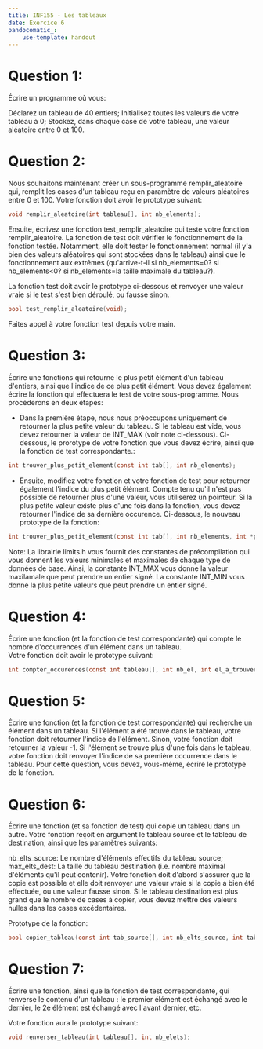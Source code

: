 ```yaml
---
title: INF155 - Les tableaux
date: Exercice 6
pandocomatic_:
    use-template: handout
---
```


# Question 1: 
Écrire un programme où vous: 

Déclarez un tableau de 40 entiers; 
Initialisez toutes les valeurs de votre tableau à 0;
Stockez, dans chaque case de votre tableau, une valeur aléatoire entre 0 et 100.

  


# Question 2: 
Nous souhaitons maintenant créer un sous-programme remplir_aleatoire qui, remplit les cases d'un tableau reçu en paramètre de valeurs aléatoires entre 0 et 100. Votre fonction doit avoir le prototype suivant:  

~~~c
void remplir_aleatoire(int tableau[], int nb_elements); 
~~~

Ensuite, écrivez une fonction test_remplir_aleatoire qui teste votre fonction remplir_aleatoire. La fonction de test doit vérifier le fonctionnement de la fonction testée. Notamment, elle doit tester le fonctionnement normal (il y'a bien des valeurs aléatoires qui sont stockées dans le tableau) ainsi que le fonctionnement aux extrêmes (qu'arrive-t-il si nb_elements=0? si nb_elements<0? si nb_elements=la taille maximale du tableau?). 

La fonction test doit avoir le prototype ci-dessous et renvoyer une valeur vraie si le test s'est bien déroulé, ou fausse sinon. 

~~~c
bool test_remplir_aleatoire(void);
~~~ 

Faites appel à votre fonction test depuis votre main. 




# Question 3:
Écrire une fonctions qui retourne le plus petit élément d'un tableau d'entiers, ainsi que l'indice de ce plus petit élément. Vous devez également écrire la fonction qui effectuera le test de votre sous-programme. 
Nous procéderons en deux étapes:  
- Dans la première étape, nous nous préoccupons uniquement de retourner la plus petite valeur du tableau. Si le tableau est vide, vous devez retourner la valeur de INT_MAX (voir note ci-dessous). Ci-dessous, le prorotype de votre fonction que vous devez écrire, ainsi que la fonction de test correspondante.:  

~~~c
int trouver_plus_petit_element(const int tab[], int nb_elements);
~~~

- Ensuite, modifiez votre fonction et votre fonction de test pour retourner également l'indice du plus petit élément. Compte tenu qu'il n'est pas possible de retourner plus d'une valeur, vous utiliserez un pointeur. Si la plus petite valeur existe plus d'une fois dans la fonction, vous devez retourner l'indice de sa dernière occurence. 
Ci-dessous, le nouveau prototype de la fonction: 

~~~c
int trouver_plus_petit_element(const int tab[], int nb_elements, int *plus_petit_indice);
~~~


Note: La librairie limits.h vous fournit des constantes de précompilation qui vous donnent les valeurs minimales et maximales de chaque type de données de base. Ainsi, la constante INT_MAX vous donne la valeur maxilamale que peut prendre un entier signé. La constante INT_MIN vous donne la plus petite valeurs que peut prendre un entier signé.




# Question 4: 
Écrire une fonction (et la fonction de test correspondante) qui compte le nombre d'occurrences d'un élément dans un tableau.  
Votre fonction doit avoir le prototype suivant: 

~~~c
int compter_occurences(const int tableau[], int nb_el, int el_a_trouver); 
~~~




# Question 5: 
Écrire une fonction (et la fonction de test correspondante) qui recherche un élément dans un tableau. Si l'élément a été trouvé dans le tableau, votre fonction doit retourner l'indice de l'élément. Sinon, votre fonction doit retourner la valeur -1. Si l'élément se trouve plus d'une fois dans le tableau, votre fonction doit renvoyer l'indice de sa première occurrence dans le tableau. 
Pour cette question, vous devez, vous-même, écrire le prototype de la fonction.




# Question 6: 
Écrire une fonction (et sa fonction de test) qui copie un tableau dans un autre. Votre fonction reçoit en argument le tableau source et le tableau de destination, ainsi que les paramètres suivants: 

nb_elts_source: Le nombre d'éléments effectifs du tableau source;
max_elts_dest: La taille du tableau destination (i.e. nombre maximal d'éléments qu'il peut contenir). 
Votre fonction doit d'abord s'assurer que la copie est possible et elle doit renvoyer une valeur vraie si la copie a bien été effectuée, ou une valeur fausse sinon. Si le tableau destination est plus grand que le nombre de cases à copier, vous devez mettre des valeurs nulles dans les cases excédentaires.

Prototype de la fonction:

~~~c
bool copier_tableau(const int tab_source[], int nb_elts_source, int tab_dest[], int max_elts_dest); 
~~~




# Question 7: 
Écrire une fonction, ainsi que la fonction de test correspondante, qui renverse le contenu d'un tableau : le premier élément est échangé avec le dernier, le 2e élément est échangé avec l'avant dernier, etc.

Votre fonction aura le prototype suivant:

~~~c
void renverser_tableau(int tableau[], int nb_elets); 
~~~
